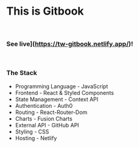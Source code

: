 # This is Gitbook

<br />

### See live](https://tw-gitbook.netlify.app/)!

<br />

### The Stack

- Programming Language - JavaScript
- Frontend - React & Styled Components
- State Management - Context API
- Authentication - Auth0
- Routing - React-Router-Dom
- Charts - Fusion Charts
- External API - GitHub API
- Styling - CSS
- Hosting - Netlify

<br />
